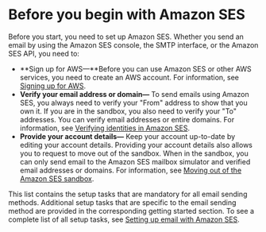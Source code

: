 # Before you begin with Amazon SES<a name="send-email-getting-started-prerequisites"></a>

Before you start, you need to set up Amazon SES\. Whether you send an email by using the Amazon SES console, the SMTP interface, or the Amazon SES API, you need to: 
+ **Sign up for AWS—**Before you can use Amazon SES or other AWS services, you need to create an AWS account\. For information, see [Signing up for AWS](sign-up-for-aws.md)\.
+ **Verify your email address or domain—** To send emails using Amazon SES, you always need to verify your "From" address to show that you own it\. If you are in the sandbox, you also need to verify your "To" addresses\. You can verify email addresses or entire domains\. For information, see [Verifying identities in Amazon SES](verify-addresses-and-domains.md)\.
+ **Provide your account details—** Keep your account up\-to\-date by editing your account details\. Providing your account details also allows you to request to move out of the sandbox\. When in the sandbox, you can only send email to the Amazon SES mailbox simulator and verified email addresses or domains\. For information, see [Moving out of the Amazon SES sandbox](request-production-access.md)\.

This list contains the setup tasks that are mandatory for all email sending methods\. Additional setup tasks that are specific to the email sending method are provided in the corresponding getting started section\. To see a complete list of all setup tasks, see [Setting up email with Amazon SES](send-email-set-up.md)\. 